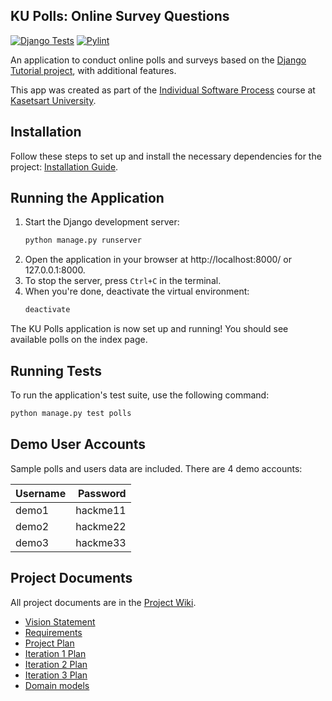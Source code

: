 ## KU Polls: Online Survey Questions 
[![Django Tests](https://github.com/Phantawat/ku-polls/actions/workflows/django.yml/badge.svg)](https://github.com/Phantawat/ku-polls/actions/workflows/django.yml)
[![Pylint](https://github.com/Phantawat/ku-polls/actions/workflows/pylint.yml/badge.svg)](https://github.com/Phantawat/ku-polls/actions/workflows/pylint.yml)


An application to conduct online polls and surveys based
on the [Django Tutorial project](https://docs.djangoproject.com/en/5.1/intro/tutorial01/), with
additional features.

This app was created as part of the [Individual Software Process](
https://cpske.github.io/ISP) course at [Kasetsart University](https://www.ku.ac.th).

## Installation

Follow these steps to set up and install the necessary dependencies for the project:
[Installation Guide](./Installation.md).

## Running the Application

1. Start the Django development server:
   ```bash
   python manage.py runserver
   ```
2. Open the application in your browser at http://localhost:8000/ or 127.0.0.1:8000.
3. To stop the server, press `Ctrl+C` in the terminal.
4. When you're done, deactivate the virtual environment:
   ```bash
   deactivate
   ```
The KU Polls application is now set up and running! You should see available polls on the index page.

## Running Tests
To run the application's test suite, use the following command:

```bash
python manage.py test polls
```


## Demo User Accounts

Sample polls and users data are included. There are 4 demo accounts:

| Username | Password |
|:---------|---------:|
|  demo1   | hackme11 |
|  demo2   | hackme22 |
|  demo3   | hackme33 |

## Project Documents

All project documents are in the [Project Wiki](../../wiki).

- [Vision Statement](../../wiki/Vision-and-Scope)
- [Requirements](../../wiki/Requirements)
- [Project Plan](../../ku-polls/wiki/Project-Plan)
- [Iteration 1 Plan](../../wiki/Iteration-1-Plan)
- [Iteration 2 Plan](../../wiki/Iteration-2-Plan)
- [Iteration 3 Plan](../../wiki/Iteration-3-Plan)
- [Domain models](../../wiki/Domain-model)
